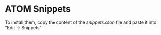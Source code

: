 # ATOM Snippets
To install them, copy the content of the *snippets.cson* file and paste it into "Edit -> Snippets"  
